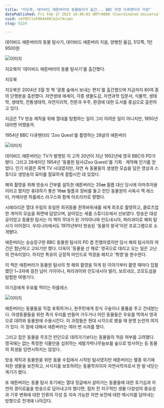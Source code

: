 ```yaml
---
title: "지오북, 데이비드 애튼버러의 동물탐사기 출간... BBC 자연 다큐멘터리 거장"
datePublished: Fri Feb 17 2023 10:46:03 GMT+0000 (Coordinated Universal Time)
cuid: cm705lle5004k08lb2x74czwn
slug: 5224

---
```



데이비드 애튼버러의 동물 탐사기, 데이비드 애튼버러 지음, 양병찬 옮김, 512쪽, 1만9500원

![이미지](https://cdn.hashnode.com/res/hashnode/image/upload/v1739258486218/a747cf20-1c1a-4038-87c3-b8150e07f061.jpeg)

지오북이 '데이비드 애튼버러의 동물 탐사기'를 출간했다.

지오북

지오북은 2004년 3월 첫 책 '광릉 숲에서 보내는 편지'를 출간했으며 지금까지 80여 종의 단행본을 출판했다. 자연생태 에세이, 각종 생물도감, 자연과학 입문서, 식물학, 생태학, 생태학, 전통생태학, 자연지리학, 천문과 우주, 환경에 대한 도서를 중심으로 출판하고 있다.

지금은 TV 방송 제작을 위해 열대를 탐험하는 일이 그리 어려운 일이 아니지만, 1950년대라면 어땠을까.

1954년 BBC 다큐멘터리 'Zoo Quest'를 촬영하는 28살의 애튼버러

![이미지](https://cdn.hashnode.com/res/hashnode/image/upload/v1739258488469/31a3fe4c-425c-44c7-8eb9-5edf4bb14826.jpeg)

데이비드 애튼버러는 TV가 발명된 지 고작 20년이 지난 1952년에 영국 BBC의 PD가 됐다. 그리고 28세이던 1954년 '동물원 탐사(Zoo Quest)'를 기획ㆍ제작해 인기를 얻었다. 인기 비결은 흑백 TV 시대였지만, 자연 속 동물들의 생생한 모습을 담은 영상과 스튜디오 생방송의 묘미를 절묘하게 결합시킨 데 있었다.

해외 촬영을 위해 방송사 간부를 설득한 애튼버러는 35㎜ 필름 대신 당시에 아마추어용이라고 했지만 휴대하기 좋은 16㎜ 필름과 장비를 들고 런던 동물원의 사육사 잭 레스터, 카메라맨 하를레스 라구스와 함께 아프리카로 향했다.

시에라리온 열대 우림의 유일한 희귀동물 흰목바위새를 세계 최초로 촬영하고, 클로즈업한 개미의 모습을 화면에 담았으며, 살아있는 새를 스튜디오에서 선보였다. 방송은 대성공이었고 동물원 탐사는 이 책의 무대가 된 가이아나와 인도네시아, 파라과이로 해외 탐사가 이어졌다. 우리나라에서도 1970년부터 방송된 '동물의 왕국'이란 프로그램으로 소개됐다.

애튼버러는 승승장구한 BBC 동물원 탐사의 PD 겸 진행자였지만 당시 해외 탐사지의 여건은 험난하고 고되기만 했다. 더욱이 '동물을 산 채로' 영국으로 데리고 오는 일은 고난의 연속이었다. 하지만 특유의 긍정적 마인드로 역경을 헤치고 '특명'을 완수한다.

이 책은 애튼버러가 동물원 탐사의 첫 해외 촬영을 하게 된 이야기부터 촬영 때마다 집필했던 1~3차에 걸친 남미 가이아나, 파라과이와 인도네시아 발리, 보르네오, 코모도섬을 탐험한 여행기다.

아기곰에게 우유를 먹이는 하를레스

![이미지](https://cdn.hashnode.com/res/hashnode/image/upload/v1739258490446/5c0edfb5-34bc-4712-a14b-3b82b446d209.jpeg)

애튼버러는 동물들을 직접 포획하거나, 원주민에게 장식 구슬이나 물품을 주고 건네받는다. 야생동물들을 위한 즉석 우리를 만들어 가두거나 어린 동물들은 우유를 먹여서 영국으로 데려와 동물원에 수용시킨다. 이 과정들은 현대 시각으로 봤을 때 분명 논란의 여지가 있다. 이 점에 대해서 애튼버러는 여러 번 사과를 했다.

그리고 잡은 동물을 무조건 런던으로 데려가기보다는 동물들의 적응 여부를 고려했다. 영국에는 없는 특정한 식물만을 섭취하는 세발가락나무늘보를 숲으로 방사하는 등 동물의 희생을 당연시하지는 않았다.

방송 제작과 동물원을 위한 동물 수집에서 시작된 탐사였지만 애튼버러는 멸종 위기에 처한 생물을 보전하고, 서식지를 보호하려는 동물학자이자 자연사학자로서 한 발 내딛는 계기가 됐다.

또 애튼버러는 동물 탐사 초기에는 열대 정글에서 살아가는 동물들에 대한 호기심과 자연의 경이로움을 방송으로 담아내고자 했다면, 점차 전 지구적인 생물 다양성의 중요성과 기후 변화에 대한 인류의 각성 등 지속 가능한 자연 보전에 대한 메시지를 담아내는 방향으로 전개돼 나아갔다.